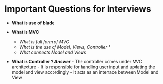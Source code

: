 # Important Questions for Interviews

- **What is use of blade**
- **What is MVC**
  - _What is full form of MVC_
  - _What is the use of Model, Views, Controller ?_
  - _What connects Model and Views_

- **What is Controller ?**
    ***Answer***
        - The controller comes under MVC architecture
        - It is responsible for handling user input and updating the model and view accordingly
        - It acts as an interface between Model and View
